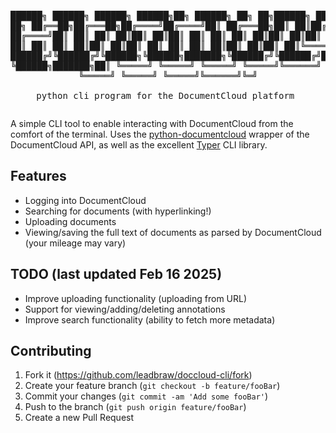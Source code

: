 <div align="center">
<pre>                                         

██████╗  ██████╗  ██████╗ ██████╗██╗      ██████╗ ██╗   ██╗██████╗        ██████╗██╗     ██╗
██╔══██╗██╔═══██╗██╔════╝██╔════╝██║     ██╔═══██╗██║   ██║██╔══██╗      ██╔════╝██║     ██║
██║  ██║██║   ██║██║     ██║     ██║     ██║   ██║██║   ██║██║  ██║█████╗██║     ██║     ██║
██║  ██║██║   ██║██║     ██║     ██║     ██║   ██║██║   ██║██║  ██║╚════╝██║     ██║     ██║
██████╔╝╚██████╔╝╚██████╗╚██████╗███████╗╚██████╔╝╚██████╔╝██████╔╝      ╚██████╗███████╗██║
╚═════╝  ╚═════╝  ╚═════╝ ╚═════╝╚══════╝ ╚═════╝  ╚═════╝ ╚═════╝        ╚═════╝╚══════╝╚═╝                                                                                                                                                       
python cli program for the DocumentCloud platform
</pre>
</div>

A simple CLI tool to enable interacting with DocumentCloud from the comfort of the terminal. Uses the [python-documentcloud](https://github.com/muckrock/python-documentcloud) wrapper of the DocumentCloud API, as well as the excellent [Typer](https://github.com/fastapi/typer) CLI library.

## Features ##
- Logging into DocumentCloud
- Searching for documents (with hyperlinking!)
- Uploading documents
- Viewing/saving the full text of documents as parsed by DocumentCloud (your mileage may vary)

## TODO (last updated Feb 16 2025) ##
- Improve uploading functionality (uploading from URL)
- Support for viewing/adding/deleting annotations
- Improve search functionality (ability to fetch more metadata)

## Contributing
1. Fork it (<https://github.com/leadbraw/doccloud-cli/fork>)
2. Create your feature branch (`git checkout -b feature/fooBar`)
3. Commit your changes (`git commit -am 'Add some fooBar'`)
4. Push to the branch (`git push origin feature/fooBar`)
5. Create a new Pull Request
